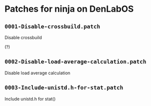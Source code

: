 # Patches for ninja on DenLabOS

## `0001-Disable-crossbuild.patch`

Disable crossbuild

(?)

## `0002-Disable-load-average-calculation.patch`

Disable load average calculation


## `0003-Include-unistd.h-for-stat.patch`

Include unistd.h for stat()


